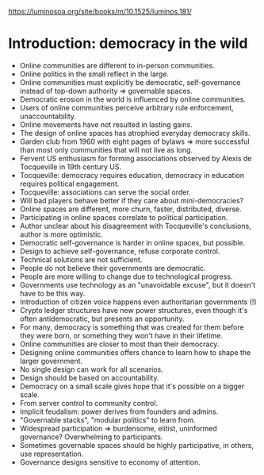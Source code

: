 https://luminosoa.org/site/books/m/10.1525/luminos.181/

# Introduction: democracy in the wild

* Online communities are different to in-person communities.
* Online politics in the small reflect in the large.
* Online communities must explicitly be democratic, self-governance instead of top-down authority => governable spaces.
* Democratic erosion in the world is influenced by online communities.
* Users of online communities perceive arbitrary rule enforcement, unaccountability.
* Online movements have not resulted in lasting gains.
* The design of online spaces has atrophied everyday democracy skills.
* Garden club from 1960 with eight pages of bylaws => more successful than most only communities that will not live as long.
* Fervent US enthusiasm for forming associations observed by Alexis de Tocqueville in 19th century US.
* Tocqueville: democracy requires education, democracy in education requires political engagement.
* Tocqueville: associations can serve the social order.
* Will bad players behave better if they care about mini-democracies?
* Online spaces are different, more churn, faster, distributed, diverse.
* Participating in online spaces correlate to political participation.
* Author unclear about his disagreement with Tocqueville's conclusions, author is more optimistic.
* Democratic self-governance is harder in online spaces, but possible.
* Design to achieve self-governance, refuse corporate control.
* Technical solutions are not sufficient.
* People do not believe their governments are democratic.
* People are more willing to change due to technological progress.
* Governments use technology as an "unavoidable excuse", but it doesn't have to be this way.
* Introduction of citizen voice happens even authoritarian governments (!)
* Crypto ledger structures have new power structures, even though it's often antidemocratic, but presents an opportunity.
* For many, democracy is something that was created for them before they were born, or something they won't have in their lifetime.
* Online communities are closer to most than their democracy.
* Designing online communities offers chance to learn how to shape the larger government.
* No single design can work for all scenarios.
* Design should be based on accountability.
* Democracy on a small scale gives hope that it's possible on a bigger scale.
* From server control to community control.
* Implicit feudalism: power derives from founders and admins.
* "Governable stacks", "modular politics" to learn from.
* Widespread participation => burdensome, elitist, uninformed governance? Overwhelming to participants.
* Sometimes governable spaces should be highly participative, in others, use representation.
* Governance designs sensitive to economy of attention.
